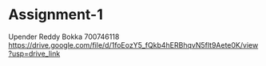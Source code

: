 # Assignment-1
Upender Reddy Bokka
700746118
https://drive.google.com/file/d/1foEozY5_fQkb4hERBhqvN5flt9Aete0K/view?usp=drive_link
